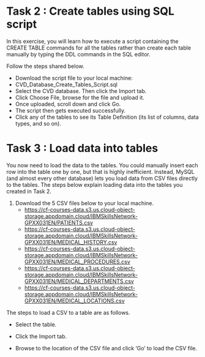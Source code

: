 # Task 2 : Create tables using SQL script
In this exercise, you will learn how to execute a script containing the CREATE TABLE commands for all the tables rather than create each table manually by typing the DDL commands in the SQL editor.

Follow the steps shared below.

- Download the script file to your local machine:
- CVD_Database_Create_Tables_Script.sql
- Select the CVD database. Then click the Import tab.
- Click Choose File, browse for the file and upload it.
- Once uploaded, scroll down and click Go.
- The script then gets executed successfully.
- Click any of the tables to see its Table Definition (its list of columns, data types, and so on).

# Task 3 : Load data into tables
You now need to load the data to the tables. You could manually insert each row into the table one by one, but that is highly inefficient. Instead, MySQL (and almost every other database) lets you load data from CSV files directly to the tables.
The steps below explain loading data into the tables you created in Task 2.
1. Download the 5 CSV files below to your local machine.
   - https://cf-courses-data.s3.us.cloud-object-storage.appdomain.cloud/IBMSkillsNetwork-GPXX031EN/PATIENTS.csv
   - https://cf-courses-data.s3.us.cloud-object-storage.appdomain.cloud/IBMSkillsNetwork-GPXX031EN/MEDICAL_HISTORY.csv
   - https://cf-courses-data.s3.us.cloud-object-storage.appdomain.cloud/IBMSkillsNetwork-GPXX031EN/MEDICAL_PROCEDURES.csv
   - https://cf-courses-data.s3.us.cloud-object-storage.appdomain.cloud/IBMSkillsNetwork-GPXX031EN/MEDICAL_DEPARTMENTS.csv
   - https://cf-courses-data.s3.us.cloud-object-storage.appdomain.cloud/IBMSkillsNetwork-GPXX031EN/MEDICAL_LOCATIONS.csv

The steps to load a CSV to a table are as follows.

- Select the table.

- Click the Import tab.

- Browse to the location of the CSV file and click ‘Go’ to load the CSV file.


    
